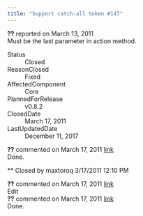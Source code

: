 ```yaml
---
title: "Support catch-all token #147"
---
```

<div class="issue-report">
   <div class="issue-header"><b>??</b> reported on 
      <time datetime="2011-03-13T22:21:21.743-07:00" title="2011-03-13T22:21:21.743-07:00">March 13, 2011</time>
   </div>
   <div class="issue-message" markdown="1">Must be the last parameter in action method.
      
   </div>
   <div class="issue-footer">
      <dl>
         <dt>Status</dt>
         <dd>Closed</dd>
         <dt>ReasonClosed</dt>
         <dd>Fixed</dd>
         <dt>AffectedComponent</dt>
         <dd>Core</dd>
         <dt>PlannedForRelease</dt>
         <dd>v0.8.2</dd>
         <dt>ClosedDate</dt>
         <dd>
            <time datetime="2011-03-17T12:38:03.567-07:00" title="2011-03-17T12:38:03.567-07:00">March 17, 2011</time>
         </dd>
         <dt>LastUpdatedDate</dt>
         <dd>
            <time datetime="2017-12-11T02:15:56.247-08:00" title="2017-12-11T02:15:56.247-08:00">December 11, 2017</time>
         </dd>
      </dl>
   </div>
</div>
<div id="post77654" class="issue-comment">
   <div class="issue-header"><b>??</b> commented on 
      <time datetime="2011-03-17T12:12:12.397-07:00" title="2011-03-17T12:12:12.397-07:00">March 17, 2011</time> <a href="#post77654" class="post-link">link</a></div>
   <div class="issue-message" markdown="1">Done.


** Closed by maxtoroq 3/17/2011 12:10 PM
      
   </div>
</div>
<div id="post77655" class="issue-comment">
   <div class="issue-header"><b>??</b> commented on 
      <time datetime="2011-03-17T12:12:12.763-07:00" title="2011-03-17T12:12:12.763-07:00">March 17, 2011</time> <a href="#post77655" class="post-link">link</a></div>
   <div class="issue-message" markdown="1">Edit
      
   </div>
</div>
<div id="post77656" class="issue-comment">
   <div class="issue-header"><b>??</b> commented on 
      <time datetime="2011-03-17T12:37:30.707-07:00" title="2011-03-17T12:37:30.707-07:00">March 17, 2011</time> <a href="#post77656" class="post-link">link</a></div>
   <div class="issue-message" markdown="1">Done.
      
   </div>
</div>